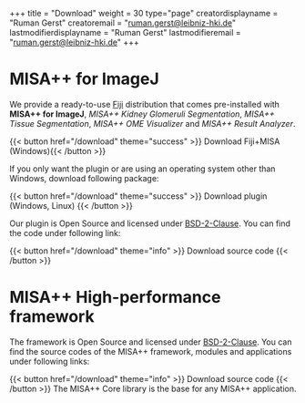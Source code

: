 +++
title = "Download"
weight = 30
type="page"
creatordisplayname = "Ruman Gerst"
creatoremail = "ruman.gerst@leibniz-hki.de"
lastmodifierdisplayname = "Ruman Gerst"
lastmodifieremail = "ruman.gerst@leibniz-hki.de"
+++

# MISA++ for ImageJ

We provide a ready-to-use [Fiji](https://fiji.sc/) distribution that comes pre-installed with
**MISA++ for ImageJ**, *MISA++ Kidney Glomeruli Segmentation*,
*MISA++ Tissue Segmentation*, *MISA++ OME Visualizer* and *MISA++ Result Analyzer*.

{{< button href="/download" theme="success" >}} Download Fiji+MISA (Windows){{< /button >}}

If you only want the plugin or are using an operating system other than Windows,
download following package:

{{< button href="/download" theme="success" >}} Download plugin (Windows, Linux) {{< /button >}}

Our plugin is Open Source and licensed under [BSD-2-Clause](https://opensource.org/licenses/BSD-2-Clause).
You can find the code under following link:

{{< button href="/download" theme="info" >}} Download source code {{< /button >}}

# MISA++ High-performance framework

The framework is Open Source and licensed under [BSD-2-Clause](https://opensource.org/licenses/BSD-2-Clause).
You can find the source codes of the MISA++ framework, modules and applications
under following links:

{{< button href="/download" theme="info" >}} Download source code {{< /button >}} The MISA++ Core library is the base for any MISA++ application.
